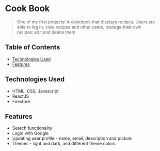 # Cook Book

> One of my first projects! A cookbook that displays recipes. Users are able to log in, view recipes and other users, manage their own recipes: edit and delete them.

## Table of Contents
* [Technologies Used](#technologies-used)
* [Features](#features)


## Technologies Used
- HTML, CSS, Javascript
- ReactJS
- Firestore


## Features
- Search functionality
- Login with Google
- Updating user profile - name, email, description and picture
- Themes - light and dark, and different theme colors
